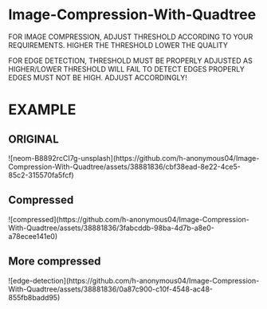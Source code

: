 # Image-Compression-With-Quadtree

FOR IMAGE COMPRESSION,
  ADJUST THRESHOLD ACCORDING TO YOUR REQUIREMENTS.
  HIGHER THE THRESHOLD LOWER THE QUALITY


FOR EDGE DETECTION,
  THRESHOLD MUST BE PROPERLY ADJUSTED AS HIGHER/LOWER THRESHOLD WILL FAIL TO DETECT EDGES PROPERLY
  EDGES MUST NOT BE HIGH. ADJUST ACCORDINGLY!

<h1>EXAMPLE</h1>
<h2>ORIGINAL</h2>
![neom-B8892rcCI7g-unsplash](https://github.com/h-anonymous04/Image-Compression-With-Quadtree/assets/38881836/cbf38ead-8e22-4ce5-85c2-315570fa5fcf)
<h2>Compressed</h2>
![compressed](https://github.com/h-anonymous04/Image-Compression-With-Quadtree/assets/38881836/3fabcddb-98ba-4d7b-a8e0-a78ecee141e0)
<h2>More compressed</h2>
![edge-detection](https://github.com/h-anonymous04/Image-Compression-With-Quadtree/assets/38881836/0a87c900-c10f-4548-ac48-855fb8badd95)
